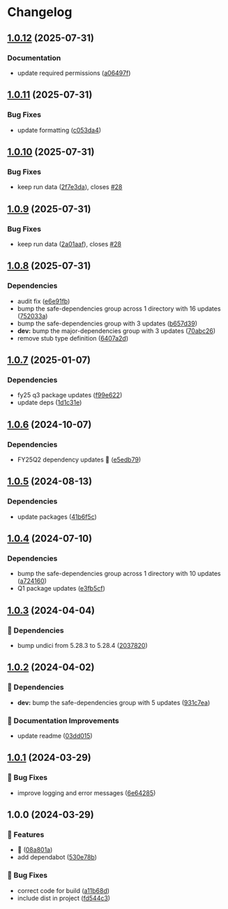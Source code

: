 # Changelog

## [1.0.12](https://github.com/agrc/validate-address-action/compare/v1.0.11...v1.0.12) (2025-07-31)


### Documentation

* update required permissions ([a06497f](https://github.com/agrc/validate-address-action/commit/a06497f26c502e570eafe4c463e60697ecf934cf))

## [1.0.11](https://github.com/agrc/validate-address-action/compare/v1.0.10...v1.0.11) (2025-07-31)


### Bug Fixes

* update formatting ([c053da4](https://github.com/agrc/validate-address-action/commit/c053da4c1d3ec1815bab5f377b458c792a29ab48))

## [1.0.10](https://github.com/agrc/validate-address-action/compare/v1.0.9...v1.0.10) (2025-07-31)


### Bug Fixes

* keep run data ([2f7e3da](https://github.com/agrc/validate-address-action/commit/2f7e3da47a78439e8f26eb663d970b6994d78111)), closes [#28](https://github.com/agrc/validate-address-action/issues/28)

## [1.0.9](https://github.com/agrc/validate-address-action/compare/v1.0.8...v1.0.9) (2025-07-31)


### Bug Fixes

* keep run data ([2a01aaf](https://github.com/agrc/validate-address-action/commit/2a01aafab969f872e79e3d56b382a845451881b0)), closes [#28](https://github.com/agrc/validate-address-action/issues/28)

## [1.0.8](https://github.com/agrc/validate-address-action/compare/v1.0.7...v1.0.8) (2025-07-31)


### Dependencies

* audit fix ([e6e91fb](https://github.com/agrc/validate-address-action/commit/e6e91fbecf73f2f89ad94a24be4ceaa5f043bf44))
* bump the safe-dependencies group across 1 directory with 16 updates ([752033a](https://github.com/agrc/validate-address-action/commit/752033ae0e07e1472015e2d0ae02d6d4e5e46276))
* bump the safe-dependencies group with 3 updates ([b657d39](https://github.com/agrc/validate-address-action/commit/b657d393121f2fd80992896965414093e004f38b))
* **dev:** bump the major-dependencies group with 3 updates ([70abc26](https://github.com/agrc/validate-address-action/commit/70abc269cafbcd47c517414dad9e6ede40335bf0))
* remove stub type definition ([6407a2d](https://github.com/agrc/validate-address-action/commit/6407a2d251d2c883e0478a65b4f8b1e033493a30))

## [1.0.7](https://github.com/agrc/validate-address-action/compare/v1.0.6...v1.0.7) (2025-01-07)


### Dependencies

* fy25 q3 package updates ([f99e622](https://github.com/agrc/validate-address-action/commit/f99e62286ea5a4c06210146992b04f790af61243))
* update deps ([1d1c31e](https://github.com/agrc/validate-address-action/commit/1d1c31ed8a43043ce635e976f66e47e6bc739954))

## [1.0.6](https://github.com/agrc/validate-address-action/compare/v1.0.5...v1.0.6) (2024-10-07)


### Dependencies

* FY25Q2 dependency updates 🌲 ([e5edb79](https://github.com/agrc/validate-address-action/commit/e5edb79fbedb27ed1b66665f4f5fb8f3d48d54e7))

## [1.0.5](https://github.com/agrc/validate-address-action/compare/v1.0.4...v1.0.5) (2024-08-13)


### Dependencies

* update packages ([41b6f5c](https://github.com/agrc/validate-address-action/commit/41b6f5c21c1da34d625bc74bc187b6af89677954))

## [1.0.4](https://github.com/agrc/validate-address-action/compare/v1.0.3...v1.0.4) (2024-07-10)


### Dependencies

* bump the safe-dependencies group across 1 directory with 10 updates ([a724160](https://github.com/agrc/validate-address-action/commit/a7241601475ff406e9b97fedc7ebbe9dbfacc7ba))
* Q1 package updates ([e3fb5cf](https://github.com/agrc/validate-address-action/commit/e3fb5cf8fd226fb3d98f428ec3e779670763e992))

## [1.0.3](https://github.com/agrc/validate-address-action/compare/v1.0.2...v1.0.3) (2024-04-04)


### 🌲 Dependencies

* bump undici from 5.28.3 to 5.28.4 ([2037820](https://github.com/agrc/validate-address-action/commit/2037820f27a264948d7203f81e3ccb7128d9aa21))

## [1.0.2](https://github.com/agrc/validate-address-action/compare/v1.0.1...v1.0.2) (2024-04-02)


### 🌲 Dependencies

* **dev:** bump the safe-dependencies group with 5 updates ([931c7ea](https://github.com/agrc/validate-address-action/commit/931c7ea2dd3843d8f39d892d5287b396a9096858))


### 📖 Documentation Improvements

* update readme ([03dd015](https://github.com/agrc/validate-address-action/commit/03dd01515a3602cfa9c1dd4aea6ac99e0f916839))

## [1.0.1](https://github.com/agrc/validate-address-action/compare/v1.0.0...v1.0.1) (2024-03-29)


### 🐛 Bug Fixes

* improve logging and error messages ([6e64285](https://github.com/agrc/validate-address-action/commit/6e64285ec91a2477c9b0cb6eb6667749aaffe728))

## 1.0.0 (2024-03-29)


### 🚀 Features

* 🎉 ([08a801a](https://github.com/agrc/validate-address-action/commit/08a801a38d69cc796ae13fc31ccd8861bf082c56))
* add dependabot ([530e78b](https://github.com/agrc/validate-address-action/commit/530e78b1e0f6f9eb6e27f87d60ac12aa6377773d))


### 🐛 Bug Fixes

* correct code for build ([a11b68d](https://github.com/agrc/validate-address-action/commit/a11b68dbb4288b7587bf06144a33994898325c19))
* include dist in project ([fd544c3](https://github.com/agrc/validate-address-action/commit/fd544c3f7a479cd9f2fed63575965b179ba70c93))
